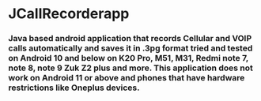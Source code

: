 # JCallRecorderapp

### Java based android application that records Cellular and VOIP calls automatically and saves it in .3pg format tried and tested on Android 10 and below on K20 Pro, M51, M31, Redmi note 7, note 8, note 9 Zuk Z2 plus and more. This application does not work on Android 11 or above and phones that have hardware restrictions like Oneplus devices.

